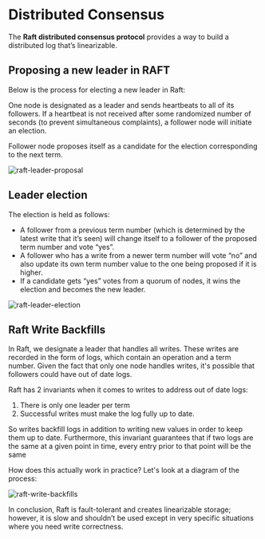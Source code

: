 # Distributed Consensus

The **Raft distributed consensus protocol** provides a way to build a distributed log that’s linearizable.

## Proposing a new leader in RAFT

Below is the process for electing a new leader in Raft:

One node is designated as a leader and sends heartbeats to all of its followers. If a heartbeat is not received after some randomized number of seconds (to prevent simultaneous complaints), a follower node will initiate an election.

Follower node proposes itself as a candidate for the election corresponding to the next term.

![raft-leader-proposal](https://firebasestorage.googleapis.com/v0/b/system-design-daily.appspot.com/o/RAFT-leader-proposal.png?alt=media&token=e4a51c5c-0845-48f4-8a07-2933bd12ca7f)

## Leader election

The election is held as follows:

- A follower from a previous term number (which is determined by the latest write that it’s seen) will change itself to a follower of the proposed term number and vote “yes”.
- A follower who has a write from a newer term number will vote “no” and also update its own term number value to the one being proposed if it is higher.
- If a candidate gets “yes” votes from a quorum of nodes, it wins the election and becomes the new leader.

![raft-leader-election](https://firebasestorage.googleapis.com/v0/b/system-design-daily.appspot.com/o/RAFT-leader-election.png?alt=media&token=8d5b5d44-270d-4327-a4e1-25c38ca05ea6)

## Raft Write Backfills

In Raft, we designate a leader that handles all writes. These writes are recorded in the form of logs, which contain an operation and a term number. Given the fact that only one node handles writes, it's possible that followers could have out of date logs.

Raft has 2 invariants when it comes to writes to address out of date logs:

1. There is only one leader per term
2. Successful writes must make the log fully up to date.

So writes backfill logs in addition to writing new values in order to keep them up to date. Furthermore, this invariant guarantees that if two logs are the same at a given point in time, every entry prior to that point will be the same

How does this actually work in practice? Let's look at a diagram of the process:

![raft-write-backfills](https://firebasestorage.googleapis.com/v0/b/system-design-daily.appspot.com/o/RAFT-write-backfills.png?alt=media&token=0bab4089-a7b7-47a1-9d82-4b2b7cd4bf3d)

In conclusion, Raft is fault-tolerant and creates linearizable storage; however, it is slow and shouldn’t be used except in very specific situations where you need write correctness.
